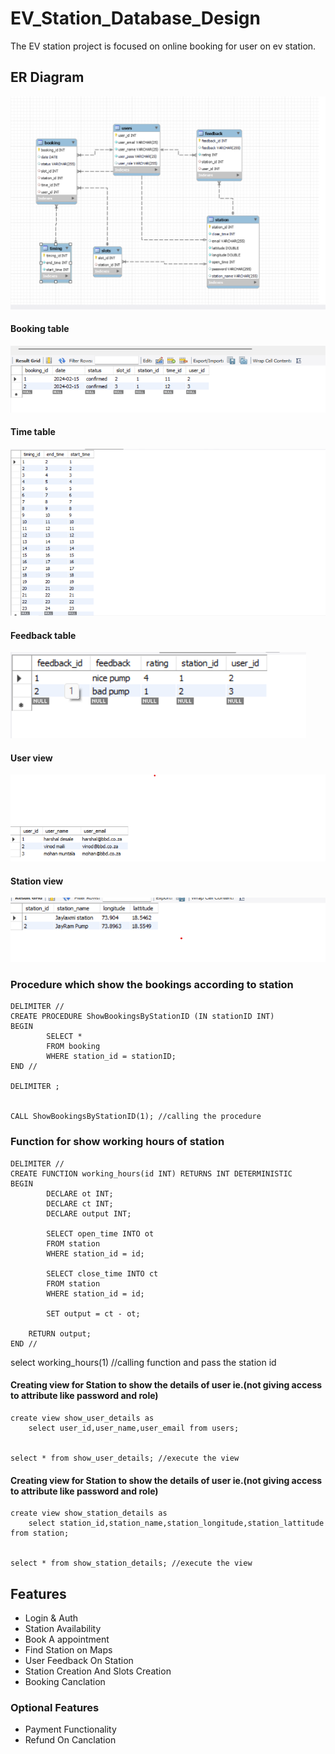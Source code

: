 # EV_Station_Database_Design

The EV station project is focused on online booking for user on ev station.
## ER Diagram
![App Screenshot](MicrosoftTeams-image.png)

#### Booking table
![App Screenshot](booking.png)
#### Time table
![App Screenshot](time.png)
#### Feedback table
![App Screenshot](feedback.png)
#### User view 
![App Screenshot](userview.png)

#### Station view 
![App Screenshot](stationview.png)


### Procedure which show the bookings according to station

	DELIMITER //
	CREATE PROCEDURE ShowBookingsByStationID (IN stationID INT)
	BEGIN
    		SELECT *
    		FROM booking
    		WHERE station_id = stationID;
	END //

	DELIMITER ;

 
	CALL ShowBookingsByStationID(1); //calling the procedure



 ### Function for show working hours of station
 
	DELIMITER //
	CREATE FUNCTION working_hours(id INT) RETURNS INT DETERMINISTIC
	BEGIN
    		DECLARE ot INT;
    		DECLARE ct INT;
    		DECLARE output INT;
      
    		SELECT open_time INTO ot
    		FROM station
    		WHERE station_id = id; 
      
    		SELECT close_time INTO ct
    		FROM station
    		WHERE station_id = id;

    		SET output = ct - ot;

    	RETURN output;
	END //

  select working_hours(1) //calling function and pass the station id

#### Creating view for Station to show the details of user ie.(not giving access to attribute like password and role)
	create view show_user_details as
		select user_id,user_name,user_email from users;

	
	select * from show_user_details; //execute the view

#### Creating view for Station to show the details of user ie.(not giving access to attribute like password and role)
 	create view show_station_details as
		select station_id,station_name,station_longitude,station_lattitude from station;
	
 
 	select * from show_station_details; //execute the view

 
## Features

- Login & Auth
- Station Availability
- Book A appointment
- Find Station on Maps
- User Feedback On Station
- Station Creation And Slots Creation
- Booking Canclation

### Optional Features
- Payment Functionality
- Refund On Canclation
